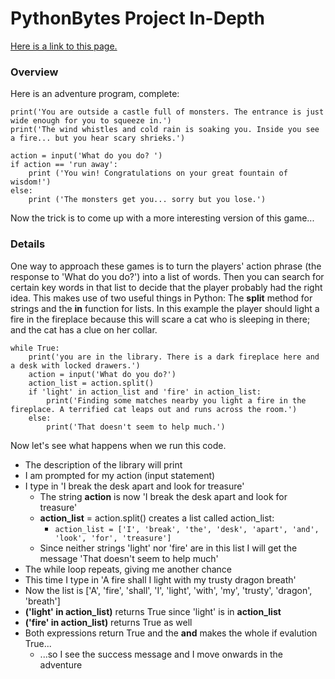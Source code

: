 # PythonBytes Project In-Depth


[Here is a link to this page.](https://github.com/robfatland/pythonbytes/tree/master/projects/adventure)


### Overview

Here is an adventure program, complete:


```
print('You are outside a castle full of monsters. The entrance is just wide enough for you to squeeze in.')
print('The wind whistles and cold rain is soaking you. Inside you see a fire... but you hear scary shrieks.')

action = input('What do you do? ')
if action == 'run away':
    print ('You win! Congratulations on your great fountain of wisdom!')
else:
    print ('The monsters get you... sorry but you lose.')
````

Now the trick is to come up with a more interesting version of this game...


### Details

One way to approach these games is to turn the players' action phrase (the response to 'What do you do?') into
a list of words. Then you can search for certain key words in that list to decide that the player probably had
the right idea. This makes use of two useful things in Python: The **split** method for strings and the **in** 
function for lists. In this example the player should light a fire in the fireplace because this will scare a 
cat who is sleeping in there; and the cat has a clue on her collar. 

```
while True: 
    print('you are in the library. There is a dark fireplace here and a desk with locked drawers.')
    action = input('What do you do?')
    action_list = action.split()
    if 'light' in action_list and 'fire' in action_list: 
        print('Finding some matches nearby you light a fire in the fireplace. A terrified cat leaps out and runs across the room.')
    else: 
        print('That doesn't seem to help much.')
```

Now let's see what happens when we run this code.

* The description of the library will print
* I am prompted for my action (input statement)
* I type in 'I break the desk apart and look for treasure'
  * The string **action** is now 'I break the desk apart and look for treasure'
  * **action_list** = action.split() creates a list called action_list:
    * ```action_list = ['I', 'break', 'the', 'desk', 'apart', 'and', 'look', 'for', 'treasure']```
  * Since neither strings 'light' nor 'fire' are in this list I will get the message 'That doesn't seem to help much'
* The while loop repeats, giving me another chance
* This time I type in 'A fire shall I light with my trusty dragon breath'
 * Now the list is ['A', 'fire', 'shall', 'I', 'light', 'with', 'my', 'trusty', 'dragon', 'breath']
 * **('light' in action_list)** returns True since 'light' is in **action_list**
 * **('fire' in action_list)** returns True as well
 * Both expressions return True and the **and** makes the whole if evalution True...
   * ...so I see the success message and I move onwards in the adventure
 
